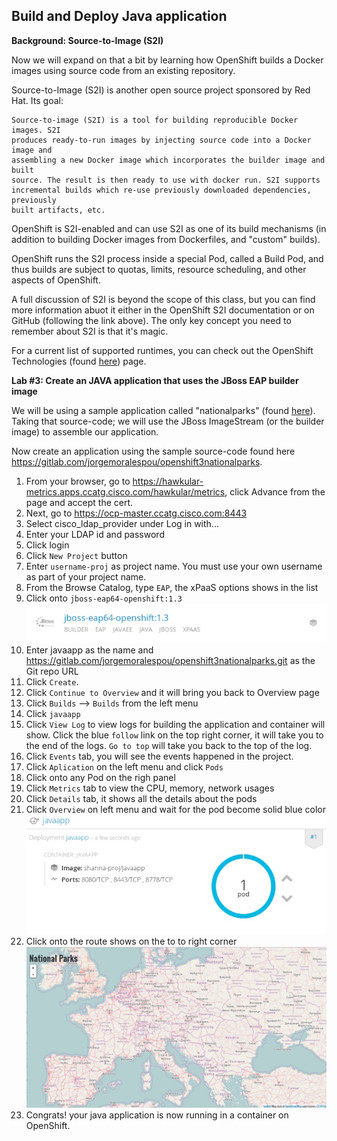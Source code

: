 ## Build and Deploy Java application 

**Background: Source-to-Image (S2I)**

Now we will expand on that a bit by learning how OpenShift builds a Docker images using source code from an existing repository.

Source-to-Image (S2I) is another open source project sponsored by Red Hat. Its goal:

```
Source-to-image (S2I) is a tool for building reproducible Docker images. S2I
produces ready-to-run images by injecting source code into a Docker image and
assembling a new Docker image which incorporates the builder image and built
source. The result is then ready to use with docker run. S2I supports
incremental builds which re-use previously downloaded dependencies, previously
built artifacts, etc.
```
OpenShift is S2I-enabled and can use S2I as one of its build mechanisms (in addition to building Docker images from Dockerfiles, and "custom" builds).

OpenShift runs the S2I process inside a special Pod, called a Build Pod, and thus builds are subject to quotas, limits, resource scheduling, and other aspects of OpenShift.

A full discussion of S2I is beyond the scope of this class, but you can find more information abuot it either in the OpenShift S2I documentation or on GitHub (following the link above). The only key concept you need to remember about S2I is that it's magic.

For a current list of supported runtimes, you can check out the OpenShift Technologies (found [here](https://www.openshift.com/container-platform/features.html#technologies)) page.



**Lab #3: Create an JAVA application that uses the JBoss EAP builder image**

We will be using a sample application called "nationalparks" (found [here](https://gitlab.com/jorgemoralespou/openshift3nationalparks)). Taking that source-code; we will use the JBoss ImageStream (or the builder image) to assemble our application.

Now create an application using the sample source-code found here https://gitlab.com/jorgemoralespou/openshift3nationalparks. 

1. From your browser, go to https://hawkular-metrics.apps.ccatg.cisco.com/hawkular/metrics, click Advance from the page and accept the cert.
2. Next, go to https://ocp-master.ccatg.cisco.com:8443
3. Select cisco_ldap_provider under Log in with...
3. Enter your LDAP id and password
4. Click login
5. Click `New Project` button
6. Enter `username-proj` as project name. You must use your own username as part of your project name. 
7. From the Browse Catalog, type `EAP`, the xPaaS options shows in the list
8. Click onto `jboss-eap64-openshift:1.3`
![image](images/eap13.jpg)
9. Enter javaapp as the name and https://gitlab.com/jorgemoralespou/openshift3nationalparks.git as the Git repo URL
10. Click `Create`. 
11. Click `Continue to Overview` and it will bring you back to Overview page
12. Click `Builds` --> `Builds` from the left menu
13. Click `javaapp`
14. Click `View Log` to view logs for building the application and container will show. Click the blue `follow` link on the top right corner, it will take you to the end of the logs. `Go to top` will take you back to the top of the log.
15. Click `Events` tab, you will see the events happened in the project.
16. Click `Aplication` on the left menu and click `Pods`
17. Click onto any Pod on the righ panel
18. Click `Metrics` tab to view the CPU, memory, network usages
19. Click `Details` tab, it shows all the details about the pods
20. Click `Overview` on left menu and wait for the pod become solid blue color
![image](images/bluepod.jpg)
21. Click onto the route shows on the to to right corner
![image](images/nationalparks.jpg)
22. Congrats! your java application is now running in a container on OpenShift.




